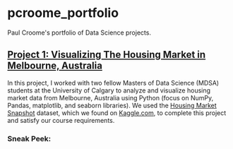 # pcroome_portfolio
Paul Croome's portfolio of Data Science projects. 


## [Project 1: Visualizing The Housing Market in Melbourne, Australia](https://github.com/rodrigorosalesa/Data-601)
In this project, I worked with two fellow Masters of Data Science (MDSA) students at the University of Calgary to analyze and visualize housing market data from Melbourne, Australia using Python (focus on NumPy, Pandas, matplotlib, and seaborn libraries). We used the [Housing Market Snapshot](https://www.kaggle.com/datasets/dansbecker/melbourne-housing-snapshot) dataset, which we found on [Kaggle.com](https://www.kaggle.com/), to complete this project and satisfy our course requirements. 

### Sneak Peek:
